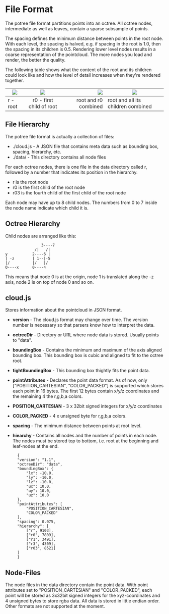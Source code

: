 # File Format

The potree file format partitions points into an octree. All octree nodes,
intermediate as well as leaves, contain a sparse subsample of points.

The spacing defines the minimum distance between points in the root node.
With each level, the spacing is halved, e.g. if spacing in the root is 1.0,
then the spacing in its children is 0.5.
Rendering lower level nodes results in a coarse representation of the pointcloud.
The more nodes you load and render, the better the quality.

The following table shows what the content of the root and its children could
look like and how the level of detail increases when they're rendered together.

| ![](./images/r.png "")        | ![](./images/r1.png "") | ![](./images/r_and_r1.png "") | ![](./images/r_and_rx.png "") |
| ------------- |:-------------:| -----:| --- |
| r - root      | r0 - first child of root | root and r0 combined | root and all its children combined |

## File Hierarchy

The potree file format is actually a collection of files:
* ./cloud.js - A JSON file that contains meta data such as bounding box, spacing, hierarchy, etc.
* ./data/ - This directory contains all node files

For each octree nodes, there is one file in the data directory called r,
followed by a number that indicates its position in the hierarchy.
* r is the root node
* r0 is the first child of the root node
* r03 is the fourth child of the first child of the root node

Each node may have up to 8 child nodes. The numbers from 0 to 7 inside the node name
indicate which child it is.


## Octree Hierarchy

Child nodes are arranged like this:

				    3----7
			  	 /|   /|
    y 	    	2----6 |
    | -z	  	| 1--|-5
    |/			|/   |/
    O----x		0----4

This means that node 0 is at the origin, node 1 is translated along the -z axis,
node 2 is on top of node 0 and so on.

## cloud.js

Stores information about the pointcloud in JSON format.

* __version__ - The cloud.js format may change over time. The version number is
necessary so that parsers know how to interpret the data.
* __octreeDir__ - Directory or URL where node data is stored. Usually points to
"data".
* __boundingBox__ - Contains the minimum and maximum of the axis aligned bounding box. This bounding box is cubic and aligned to fit to the octree root.
* __tightBoundingBox__ - This bounding box thightly fits the point data.
* __pointAttributes__ - Declares the point data format.
 As of now, only ["POSITION_CARTESIAN", "COLOR_PACKED"] is supported which
 stores each point in 16 bytes. The first 12 bytes contain x/y/z coordinates and
 the remaining 4 the r,g,b,a colors.
 * __POSITION_CARTESIAN__ - 3 x 32bit signed integers for x/y/z coordinates
 * __COLOR_PACKED__ - 4 x unsigned byte for r,g,b,a colors.
* __spacing__ - The minimum distance between points at root level.
* __hiearchy__ - Contains all nodes and the number of points in each node.
The nodes must be stored top to bottom, i.e. root at the beginning and leaf-nodes at the end.


     	{
     	"version": "1.1",
     	"octreeDir": "data",
     	"boundingBox": {
     		"lx": -10.0,
     		"ly": -10.0,
     		"lz": -10.0,
     		"ux": 10.0,
     		"uy": 10.0,
     		"uz": 10.0
     	},
     	"pointAttributes": [
     		"POSITION_CARTESIAN",
     		"COLOR_PACKED"
     	],
     	"spacing": 0.075,
     	"hierarchy": [
     		["r", 9103],
     		["r0", 7809],
     		["r1", 3491],
     		["r3", 4309],
     		["r03", 8521]
     	]
     	}

    
## Node-Files

The node files in the data directory contain the point data.
With point attributes set to "POSITION_CARTESIAN" and "COLOR_PACKED",
each point will be stored as 3x32bit signed integers for the xyz-coordinates and 4 unsigned bytes to store
rgba data. All data is stored in little endian order.
Other formats are not supported at the moment.
